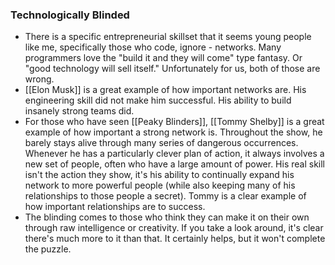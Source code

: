 ### Technologically Blinded
- There is a specific entrepreneurial skillset that it seems young people like me, specifically those who code, ignore - networks. Many programmers love the "build it and they will come" type fantasy. Or "good technology will sell itself." Unfortunately for us, both of those are wrong. 
- [[Elon Musk]] is a great example of how important networks are. His engineering skill did not make him successful. His ability to build insanely strong teams did.
- For those who have seen [[Peaky Blinders]], [[Tommy Shelby]] is a great example of how important a strong network is. Throughout the show, he barely stays alive through many series of dangerous occurrences. Whenever he has a particularly clever plan of action, it always involves a new set of people, often who have a large amount of power. His real skill isn't the action they show, it's his ability to continually expand his network to more powerful people (while also keeping many of his relationships to those people a secret). Tommy is a clear example of how important relationships are to success. 
- The blinding comes to those who think they can make it on their own through raw intelligence or creativity. If you take a look around, it's clear there's much more to it than that. It certainly helps, but it won't complete the puzzle. 
